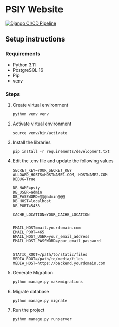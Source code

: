 # PSIY Website
[![Django CI/CD Pipeline](https://github.com/PohjoisSuomenIslamilainenYhdyskunta/PSIY/actions/workflows/deploy.yml/badge.svg)](https://github.com/PohjoisSuomenIslamilainenYhdyskunta/PSIY/actions/workflows/deploy.yml)


## Setup instructions


### Requirements

- Python 3.11
- PostgreSQL 16
- Pip
- venv


### Steps

1. Create virtual environment
    ```
    python venv venv
    ```
2. Activate virtual environment
    ```
    source venv/bin/activate
    ```
3. Install the libraries
    ```
    pip install -r requirements/development.txt
    ```
4. Edit the .env file and update the following values
    ```
   SECRET_KEY=YOUR_SECRET_KEY
    ALLOWED_HOSTS=HOSTNAME1.COM, HOSTNAME2.COM
    DEBUG=True
    
    DB_NAME=psiy
    DB_USER=admin
    DB_PASSWORD=@@@admin@@@
    DB_HOST=localhost
    DB_PORT=5433
    
    CACHE_LOCATION=YOUR_CACHE_LOCATION
    
    
    EMAIL_HOST=mail.yourdomain.com
    EMAIL_PORT=465
    EMAIL_HOST_USER=your_email_address
    EMAIL_HOST_PASSWORD=your_email_password
    
    
    STATIC_ROOT=/path/to/static/files
    MEDIA_ROOT=/path/to/media/files
    MEDIA_HOST=https://backend.yourdomain.com
    ```
   
5. Generate Migration
    ```
    python manage.py makemigrations
    ```
6. Migrate database
    ```
    python manage.py migrate
    ```
7. Run the project
    ```
    python manage.py runserver
    ```

